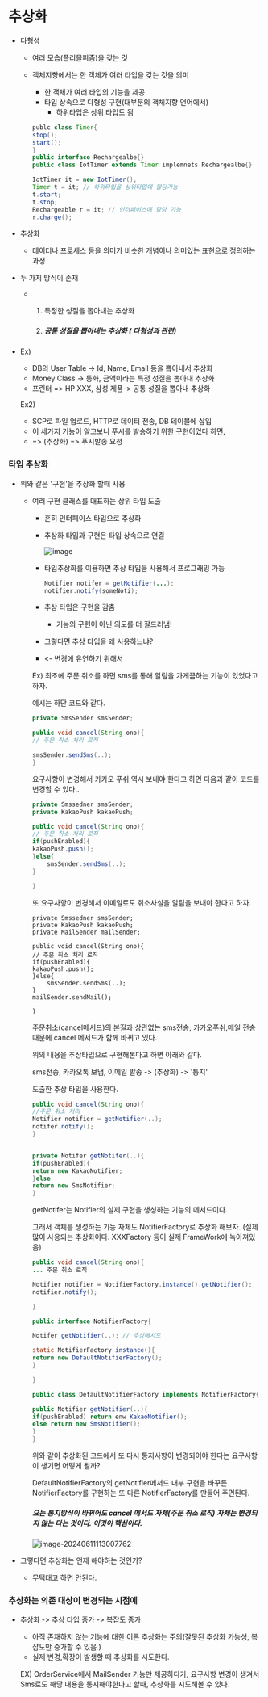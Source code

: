 # 추상화

* 다형성

  * 여러 모습(폴리몰피즘)을 갖는 것

  * 객체지향에서는 한 객체가 여러 타입을 갖는 것을 의미

    * 한 객체가 여러 타입의 기능을 제공
    * 타입 상속으로 다형성 구현(대부분의 객체지향 언어에서)
      * 하위타입은 상위 타입도 됨

    ```java
    publc class Timer{
    stop();
    start();
    }
    public interface Rechargealbe{}
    public class IotTimer extends Timer implemnets Rechargealbe{}
    
    IotTimer it = new IotTimer();
    Timer t = it; // 하위타입을 상위타입에 할당가능
    t.start;
    t.stop;
    Rechargeable r = it; // 인터페이스에 할당 가능
    r.charge();
    ```

* 추상화

  * 데이터나 프로세스 등을 의미가 비슷한 개념이나 의미있는 표현으로 정의하는 과정

* 두 가지 방식이 존재

  * 1. 특정한 성질을 뽑아내는 추상화

    2. ##### 공통 성질을 뽑아내는 추상화 ( 다형성과 관련)

* Ex)

  * DB의 User Table -> Id, Name, Email 등을 뽑아내서 추상화
  * Money Class -> 통화, 금액이라는 특정 성질을 뽑아내 추상화
  * 프린터 => HP XXX, 삼성 제품-> 공통 성질을 뽑아내 추상화

  Ex2)

  * SCP로 파일 업로드, HTTP로 데이터 전송, DB 테이블에 삽입
  * 이 세가지 기능이 알고보니 푸시를 발송하기 위한 구현이었다 하면, 
  * => (추상화) => 푸시발송 요청

### 타입 추상화

* 위와 같은 '구현'을 추상화 할때 사용

  * 여러 구현 클래스를 대표하는 상위 타입 도출

    * 흔히 인터페이스 타입으로 추상화

    * 추상화 타입과 구현은 타입 상속으로 연결

      ![image](https://github.com/daewon-ko/Lecture/assets/105340285/6e029799-0054-4ec2-9064-1e8d1666d86c)

    * 타입추상화를 이용하면 추상 타입을 사용해서 프로그래밍 가능

      ```java
      Notifier notifer = getNotifier(...);
      notifier.notify(someNoti);
      ```

    * 추상 타입은 구현을 감춤

      * 기능의 구현이 아닌 의도를 더 잘드러냄!

    * 그렇다면 추상 타입을 왜 사용하느냐?

    * <- 변경에 유연하기 위해서

    Ex) 최초에 주문 취소를 하면 sms를 통해 알림을 가게끔하는 기능이 있었다고 하자. 

    예시는 하단 코드와 같다.

    ```java
    private SmsSender smsSender;
    
    public void cancel(String ono){
    // 주문 취소 처리 로직
    
    smsSender.sendSms(..);
    }
    ```

    요구사항이 변경해서 카카오 푸쉬 역시 보내야 한다고 하면 다음과 같이 코드를 변경할 수 있다..

    ```java
    private Smssedner smsSender;
    private KakaoPush kakaoPush;
    
    public void cancel(String ono){
    // 주문 취소 처리 로직
    if(pushEnabled){
    kakaoPush.push();
    }else{
    	smsSender.sendSms(..);
    }
    
    }
    
    ```

    또 요구사항이 변경해서 이메일로도 취소사실을 알림을 보내야 한다고 하자.

    ```
    private Smssedner smsSender;
    private KakaoPush kakaoPush;
    private MailSender mailSender;
    
    public void cancel(String ono){
    // 주문 취소 처리 로직
    if(pushEnabled){
    kakaoPush.push();
    }else{
    	smsSender.sendSms(..);
    }
    mailSender.sendMail();
    
    }
    ```

    주문취소(cancel메서드)의 본질과 상관없는 sms전송, 카카오푸쉬,메일 전송때문에 cancel 메서드가 함께 바뀌고 있다. 

    

    위의 내용을 추상타입으로 구현해본다고 하면 아래와 같다.

    sms전송, 카카오톡 보냄, 이메일 발송 -> (추상화) -> '통지'

    도출한 추상 타입을 사용한다.

    ```java
    public void cancel(String ono){
    //주문 취소 처리
    Notifier notifier = getNotifier(..);
    notifer.notify();
    }
    
    
    private Notifer getNotifer(..){
    if(pushEnabled){
    return new KakaoNotifier;
    }else
    return new SmsNotifier;
    }
    ```

    getNotifer는 Notifier의 실제 구현을 생성하는 기능의 메서드이다. 

    그래서 객체를 생성하는 기능 자체도 NotifierFactory로 추상화 해보자.
    (실제 많이 사용되는 추상화이다. XXXFactory 등이 실제 FrameWork에 녹아져있음)

    ```java
    public void cancel(String ono){
    ... 주문 취소 로직
    
    Notifier notifier = NotifierFactory.instance().getNotifier();
    notifier.notify();
    
    }
    
    public interface NotifierFactory{
    
    Notifer getNotifier(..); // 추상메서드
    
    static NotifierFactory instance(){
    return new DefaultNotifierFactory();
    }
    
    }
    
    public class DefaultNotifierFactory implements NotifierFactory{
    
    public Notifier getNotifier(..){
    if(pushEnabled) return enw KakaoNotifier();
    else return new SmsNotifier();
    }
    }
    ```

    위와 같이 추상화된 코드에서 또 다시 통지사항이 변경되어야 한다는 요구사항이 생기면 어떻게 될까? 

    DefaultNotifierFactory의 getNotifier메서드 내부 구현을 바꾸든 
    NotifierFactory를 구현하는 또 다른 NotifierFactory를 만들어 주면된다.

    ##### 요는 통지방식이 바뀌어도 cancel 메서드 자체(주문 취소 로직) 자체는 변경되지 않는 다는 것이다. 이것이 핵심이다.

    ![image-20240611113007762](/Users/daewon/Study/docs/OOP/Lecture/최범균객체지향입문/추상화.assets/image-20240611113007762.png)

* 그렇다면 추상화는 언제 해야하는 것인가?

  * 무턱대고 하면 안된다.

### 추상화는 의존 대상이 변경되는 시점에

* 추상화 -> 추상 타입 증가 -> 복잡도 증가

  * 아직 존재하지 않는 기능에 대한 이른 추상화는 주의(잘못된 추상화 가능성, 복잡도만 증가할 수 있음.)
  * 실제 변경,확장이 발생할 때 추상화를 시도한다.

  EX) OrderService에서 MailSender 기능만 제공하다가, 요구사항 변경이 생겨서 Sms로도 해당 내용을 통지해야한다고 할때, 추상화를 시도해볼 수 있다. 